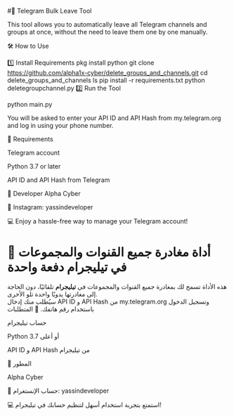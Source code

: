 #🛑 Telegram Bulk Leave Tool

This tool allows you to automatically leave all Telegram channels and groups at once, without the need to leave them one by one manually.


🛠️ How to Use

1️⃣ Install Requirements
pkg install python
git clone https://github.com/alpha1x-cyber/delete_groups_and_channels.git
cd delete_groups_and_channels
ls
pip install -r requirements.txt
 python deletegroupchannel.py
2️⃣ Run the Tool

python main.py

You will be asked to enter your API ID and API Hash from my.telegram.org and log in using your phone number.

📜 Requirements

Telegram account

Python 3.7 or later

API ID and API Hash from Telegram


🚀 Developer
Alpha Cyber

🔗 Instagram: yassindeveloper

💻 Enjoy a hassle-free way to manage your Telegram account!
# 🛑 أداة مغادرة جميع القنوات والمجموعات في تيليجرام دفعة واحدة  
هذه الأداة تسمح لك بمغادرة جميع القنوات والمجموعات في **تيليجرام** تلقائيًا، دون الحاجة إلى مغادرتها يدويًا واحدة تلو الأخرى.  
سيُطلب منك إدخال API ID و API Hash من my.telegram.org وتسجيل الدخول باستخدام رقم هاتفك.
📜 المتطلبات

حساب تيليجرام

Python 3.7 أو أعلى

API ID و API Hash من تيليجرام


🚀 المطور

Alpha Cyber


🔗 حساب الإنستغرام: yassindeveloper

💻 استمتع بتجربة استخدام أسهل لتنظيم حسابك في تيليجرام!



